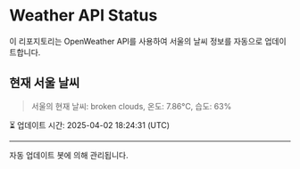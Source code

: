 
# Weather API Status

이 리포지토리는 OpenWeather API를 사용하여 서울의 날씨 정보를 자동으로 업데이트합니다.

## 현재 서울 날씨
> 서울의 현재 날씨: broken clouds, 온도: 7.86°C, 습도: 63%

⏳ 업데이트 시간: 2025-04-02 18:24:31 (UTC)

---
자동 업데이트 봇에 의해 관리됩니다.

